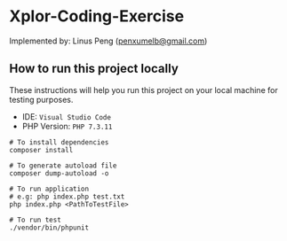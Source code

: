 # Xplor-Coding-Exercise
Implemented by: Linus Peng (penxumelb@gmail.com)

## How to run this project locally
These instructions will help you run this project on your local machine for testing purposes.

- IDE: ```Visual Studio Code```
- PHP Version: ```PHP 7.3.11```

```
# To install dependencies
composer install

# To generate autoload file
composer dump-autoload -o

# To run application
# e.g: php index.php test.txt
php index.php <PathToTestFile>

# To run test
./vendor/bin/phpunit 
```
